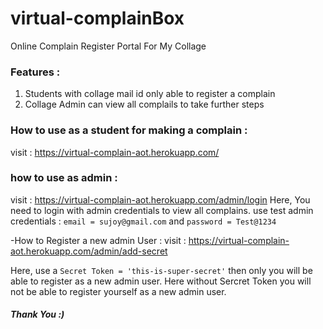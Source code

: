 # virtual-complainBox
Online Complain Register Portal For My Collage

### Features : 
1. Students with collage mail id only able to register a complain
2. Collage Admin can view all complails to take further steps

### How to use as a student for making a complain :
visit : https://virtual-complain-aot.herokuapp.com/

### how to use as admin : 
visit : https://virtual-complain-aot.herokuapp.com/admin/login
Here, You need to login with admin credentials to view all complains.
use test admin credentials :
`email = sujoy@gmail.com`
and
`password = Test@1234
`
</br>

-How to Register a new admin User : 
visit : https://virtual-complain-aot.herokuapp.com/admin/add-secret

Here, use a `Secret Token = 'this-is-super-secret'` then only you will be able to register as a new admin user. 
Here without Sercret Token you will not be able to register yourself as a new
admin user.



##### Thank You :)
